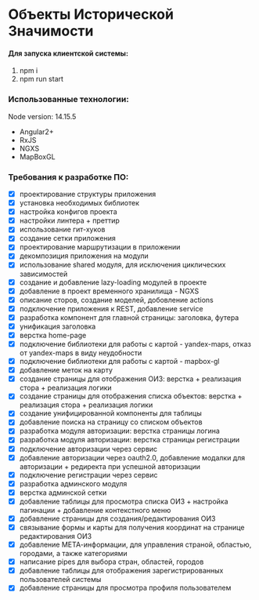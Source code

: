 # Объекты Исторической Значимости

#### Для запуска клиентской системы:

<ol>
  <li>npm i</li>
  <li>npm run start</li>
</ol>

### Использованные технологии:

Node version: 14.15.5

<ul>
  <li>Angular2+</li>
  <li>RxJS</li>
  <li>NGXS</li>
  <li>MapBoxGL</li>
</ul>

### Требования к разработке ПО:

- [x] проектирование структуры приложения
- [x] установка необходимых библиотек
- [x] настройка конфигов проекта
- [x] настройки линтера + преттир
- [x] использование гит-хуков
- [x] создание сетки приложения
- [x] проектирование маршрутизации в приложении
- [x] декомпозиция приложения на модули
- [x] использование shared модуля, для исключения циклических зависимостей
- [x] создание и добавление lazy-loading модулей в проекте
- [x] добавление в проект временного хранилища - NGXS
- [x] описание сторов, создание моделей, добовление actions
- [x] подключение приложения к REST, добавление service
- [x] разработка компонент для главной страницы: заголовка, футера
- [x] унификация заголовка
- [x] верстка home-page
- [x] подключение библиотеки для работы с картой  - yandex-maps, отказ от yandex-maps в виду неудобности
- [x] подключение библиотеки для работы с картой  - mapbox-gl
- [x] добавление меток на карту
- [x] создание страницы для отображения ОИЗ: верстка + реализация стора + реализация логики
- [x] создание страницы для отображения списка объектов: верстка + реализация стора + реализация логики
- [x] создание унифицированной компоненты для таблицы
- [x] добавление поиска на страницу со списком объектов
- [x] разработка модуля авторизации: верстка страницы логина
- [x] разработка модуля авторизации: верстка страницы регистрации
- [x] подключение авторизации через сервис
- [x] добавление авторизации через oauth2.0, добавление модалки для авторизации + редиректа при успешной авторизации
- [x] подключение регистрации через сервис
- [x] разработка админского модуля
- [x] верстка админской сетки
- [x] добавление таблицы для просмотра списка ОИЗ + настройка пагинации + добавление контекстного меню
- [x] добавление страницы для создания/редактирования ОИЗ
- [x] связывание формы и карты для получения координат на странице редактирования ОИЗ
- [x] добавление МЕТА-информации, для управления страной, областью, городами, а также категориями
- [x] написание pipes для выбора стран, областей, городов
- [x] добавление таблицы для отображения зарегистрированных пользователей системы
- [x] добавление страницы для просмотра профиля пользователем
